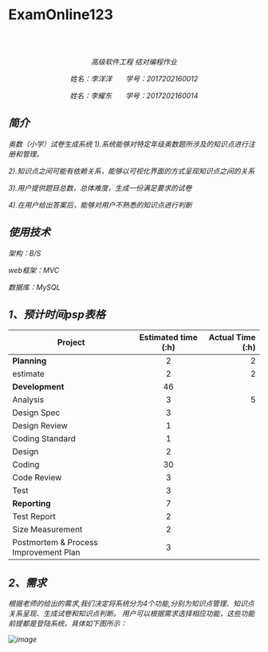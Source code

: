 # ExamOnline123
<br/>
&nbsp;&nbsp;&nbsp;&nbsp;&nbsp;&nbsp;&nbsp;&nbsp;
<p align="center"><em>高级软件工程 结对编程作业<em/></p>
<p align="center">姓名：李洋洋 &nbsp;&nbsp;&nbsp;&nbsp;&nbsp;&nbsp;学号：2017202160012</p>
<p align="center">姓名：李耀东 &nbsp;&nbsp;&nbsp;&nbsp;&nbsp;&nbsp;学号：2017202160014</p>

## 简介
奥数（小学）试卷生成系统
1).系统能够对特定年级奥数题所涉及的知识点进行注册和管理。

2).知识点之间可能有依赖关系，能够以可视化界面的方式呈现知识点之间的关系

3).用户提供题目总数，总体难度，生成一份满足要求的试卷

4).在用户给出答案后，能够对用户不熟悉的知识点进行判断
## 使用技术

架构：B/S

web框架：MVC

数据库：MySQL
## 1、预计时间psp表格   
|Project| Estimated time (:h)|Actual Time (:h)|
| - | :-: |-: |
| __Planning__ | 2|  2|
|estimate| 2| 2|
| __Development__|46 ||
|  Analysis |3 |5 |
| Design Spec|3 | |
| Design Review| 1| |
| Coding Standard|1 | |
|Design |2 | |
|Coding |30 | |
|Code Review |3 | |
|Test| 3| |
|__Reporting__ | 7| |
| Test Report|2 | |
|Size Measurement |2 | |
|Postmortem & Process Improvement Plan| 3| |

## 2、需求

根据老师的给出的需求,我们决定将系统分为4个功能,分别为知识点管理、知识点关系呈现、生成试卷和知识点判断。
用户可以根据需求选择相应功能，这些功能前提都是登陆系统，具体如下图所示：

![image](http://ww3.sinaimg.cn/large/0060lm7Tly1fk8mtng1fgj30ig0hkta2.jpg)
